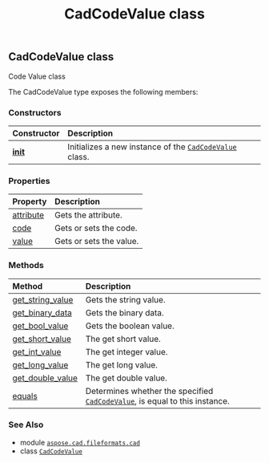 ﻿---
title: CadCodeValue class
second_title: Aspose.CAD for Python via .NET API References
description: 
type: docs
weight: 70
url: /aspose.cad.fileformats.cad/cadcodevalue/
is_root: false
---

## CadCodeValue class

Code Value class



The CadCodeValue type exposes the following members:

### Constructors
| Constructor | Description |
| :- | :- |
| [__init__](/cad/python-net/aspose.cad.fileformats.cad/cadcodevalue/__init__/#int-str) | Initializes a new instance of the [`CadCodeValue`](/cad/python-net/aspose.cad.fileformats.cad/cadcodevalue) class. |


### Properties
| Property | Description |
| :- | :- |
| [attribute](/cad/python-net/aspose.cad.fileformats.cad/cadcodevalue/attribute) | Gets the attribute. |
| [code](/cad/python-net/aspose.cad.fileformats.cad/cadcodevalue/code) | Gets or sets the code. |
| [value](/cad/python-net/aspose.cad.fileformats.cad/cadcodevalue/value) | Gets or sets the value. |


### Methods
| Method | Description |
| :- | :- |
| [get_string_value](/cad/python-net/aspose.cad.fileformats.cad/cadcodevalue/get_string_value/#) | Gets the string value. |
| [get_binary_data](/cad/python-net/aspose.cad.fileformats.cad/cadcodevalue/get_binary_data/#) | Gets the binary data. |
| [get_bool_value](/cad/python-net/aspose.cad.fileformats.cad/cadcodevalue/get_bool_value/#) | Gets the boolean value. |
| [get_short_value](/cad/python-net/aspose.cad.fileformats.cad/cadcodevalue/get_short_value/#) | The get short value. |
| [get_int_value](/cad/python-net/aspose.cad.fileformats.cad/cadcodevalue/get_int_value/#) | The get integer value. |
| [get_long_value](/cad/python-net/aspose.cad.fileformats.cad/cadcodevalue/get_long_value/#) | The get long value. |
| [get_double_value](/cad/python-net/aspose.cad.fileformats.cad/cadcodevalue/get_double_value/#) | The get double value. |
| [equals](/cad/python-net/aspose.cad.fileformats.cad/cadcodevalue/equals/#aspose.cad.fileformats.cad.CadCodeValue) | Determines whether the specified [`CadCodeValue`](/cad/python-net/aspose.cad.fileformats.cad/cadcodevalue), is equal to this instance. |



### See Also
* module [`aspose.cad.fileformats.cad`](..)
* class [`CadCodeValue`](/cad/python-net/aspose.cad.fileformats.cad/cadcodevalue)
